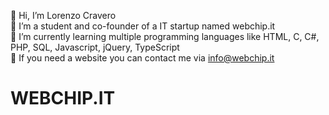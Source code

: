  👋 Hi, I’m Lorenzo Cravero </br>
  👀 I’m a student and co-founder of a IT startup named webchip.it </br>
  🌱 I’m currently learning multiple programming languages like HTML, C, C#, PHP, SQL, Javascript, jQuery, TypeScript </br>
  💞️ If you need a website you can contact me via info@webchip.it </br>
  
  # WEBCHIP.IT



